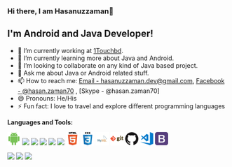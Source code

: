 ### Hi there, I am Hasanuzzaman👋

## I'm Android and Java Developer!
- 🔭 I’m currently working at [1Touchbd](https://1touchbd.com/).
- 🌱 I’m currently learning more about Java and Android.
- 👯 I’m looking to collaborate on any kind of Java based project.
- 💬 Ask me about Java or Android related stuff.
- 📫 How to reach me: [Email - hasanuzzaman.dev@gmail.com](https://mail.google.com/mail/u/0/?tab=rm&ogbl#inbox?compose=CllgCJfprmLvjnxCfJkgGCqHCtxWpBdSxGrqFpKcdpldCnxxSbbLJRctWNbMGkmcBgbfvGFvmzg), [Facebook - @hasan.zaman70](https://www.facebook.com/hasan.zaman70/) , [Skype - @hasan.zaman70]
- 😄 Pronouns: He/His
- ⚡ Fun fact:  I love to travel and explore different programming languages

**Languages and Tools:**  

<code><img height="30" src="https://raw.githubusercontent.com/github/explore/80688e429a7d4ef2fca1e82350fe8e3517d3494d/topics/android/android.png"></code>
<code><img height="30" src="https://2.bp.blogspot.com/-tzm1twY_ENM/XlCRuI0ZkRI/AAAAAAAAOso/BmNOUANXWxwc5vwslNw3WpjrDlgs9PuwQCLcBGAsYHQ/s1600/pasted%2Bimage%2B0.png"></code> 
<code><img height="30" src="https://upload.wikimedia.org/wikipedia/en/thumb/3/30/Java_programming_language_logo.svg/1200px-Java_programming_language_logo.svg.png"></code>
<code><img height="30" src="https://seeklogo.com/images/K/kotlin-logo-30C1970B05-seeklogo.com.png"></code>
<code><img height="30" src="https://upload.wikimedia.org/wikipedia/commons/thumb/d/d5/IntelliJ_IDEA_Logo.svg/1200px-IntelliJ_IDEA_Logo.svg.png"></code>
<code><img height="30" src="https://miro.medium.com/max/716/1*jMQ9lkY5SBnbcOlJB4aizg.png"></code>
<code><img height="30" src="https://raw.githubusercontent.com/github/explore/80688e429a7d4ef2fca1e82350fe8e3517d3494d/topics/html/html.png"></code> 
<code><img height="30" src="https://raw.githubusercontent.com/github/explore/80688e429a7d4ef2fca1e82350fe8e3517d3494d/topics/css/css.png"></code> 
<code><img height="30" src="https://raw.githubusercontent.com/github/explore/80688e429a7d4ef2fca1e82350fe8e3517d3494d/topics/mysql/mysql.png"></code>
<code><img height="30" src="https://raw.githubusercontent.com/github/explore/80688e429a7d4ef2fca1e82350fe8e3517d3494d/topics/git/git.png"></code>
<code><img height="30" src="https://raw.githubusercontent.com/github/explore/78df643247d429f6cc873026c0622819ad797942/topics/github/github.png"></code>
<code><img height="30" src="https://raw.githubusercontent.com/github/explore/80688e429a7d4ef2fca1e82350fe8e3517d3494d/topics/visual-studio-code/visual-studio-code.png"></code>
<code><img height="30" src="https://raw.githubusercontent.com/github/explore/80688e429a7d4ef2fca1e82350fe8e3517d3494d/topics/bootstrap/bootstrap.png"></code>


  

<img src = "https://github-readme-stats.vercel.app/api?username=hasanuzzaman-dev&show_icons=true&card_width=550">

<img src = "https://github-readme-stats.vercel.app/api/top-langs/?username=hasanuzzaman-dev&card_width=550">
<img src = "https://github-readme-stats.vercel.app/api/top-langs/?username=hasanuzzaman-dev&layout=compact&card_width=550">

